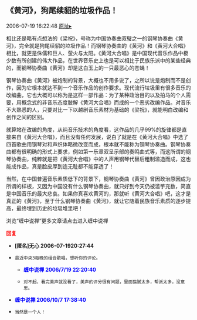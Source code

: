## 《黄河》，狗尾续貂的垃圾作品！
2006-07-19 16:22:48
[原址▸](http://www.fxgan.com/chan_time/2006_07_12/277.htm)



 



 


 


 相比还是略有点想法的《梁祝》，号称为中国协奏曲双璧之一的钢琴协奏曲《黄河》，完全就是狗尾续貂的垃圾作品！而钢琴协奏曲的《黄河》和《黄河大合唱》相比，就更是侏儒和巨人、萤火与太阳。《黄河大合唱》是中国现代音乐作品中极少数有所创建的伟大作品，在世界音乐史上也是可以相比于民族乐派中的某些经典的，而钢琴协奏曲《黄河》却是这白玉上的一只最恶心的苍蝇！


 


  钢琴协奏曲《黄河》被炮制的背景，大概也不用多说了，之所以说是炮制而不是创作，因为它根本就达不到一个音乐作品的创作要求。现代流行垃圾里有很多音乐的改编曲，它也大概可以称为是这样一部作品：为了某种政治目的以及拍马的个人需要，用概念式的非音乐态度肢解《黄河大合唱》而成的一个恶劣改编作品。对音乐不大熟悉的人，只要对比一下以越剧音乐素材为基础的《梁祝》，就能明白改编和创作之间的区别。


 


  就算站在改编的角度，从纯音乐技术的角度看，这作品的几乎99%的旋律都是直接来自《黄河大合唱》，而且没有任何发展，说白了就是在《黄河大合唱》中选了四首歌曲用钢琴对和声织体略微改变而成，根本就不能称为钢琴协奏曲。钢琴协奏曲都有很明确的形式上要求，例如第一乐章双呈示部的奏鸣曲式等，而这所谓的钢琴协奏曲，纯粹就是把《黄河大合唱》中的人声用钢琴代替后粗制滥造而成，这也能成作品，真是脸皮厚到连无耻都不能穿透了！


 


  当然，在中国普遍音乐素质低下的背景下，钢琴协奏曲《黄河》曾因政治原因成为所谓的样板，又因为中国没有什么钢琴协奏曲，就只好到今天仍被滥竽充数，简直是中国音乐的最大悲哀。如果你真喜欢黄河的，那就听《黄河大合唱》吧，这才是真正的《黄河》，至于什么钢琴协奏曲《黄河》，就让它随着民族音乐素质的逐步提高，最终埋到历史的垃圾堆里吧！


 


 


 浏览“缠中说禅”更多文章请点击进入缠中说禅





<font color='red'>**回复**</font>


- **[匿名]无心 2006-07-1920:27:44**
- ```
  最近中央3每晚的组合歌唱，想听你的评论。
  ```
   - **<font color='blue'>缠中说禅 2006/7/19 22:20:40</font>**
   - ```
     对不起，看完美声就没看了，美声的评分很有问题，里面猫腻太多，帮派太多，没意思。
     ```
- **<font color='blue'>缠中说禅 2006/10/7 17:38:40</font>**
- ```
  当然是一个人！
  ```
